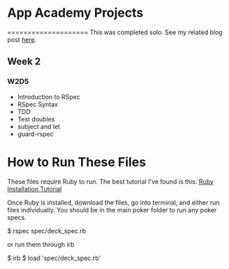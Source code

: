 # App Academy Projects
====================
This was completed solo. See my related blog post [here]().

## Week 2
### W2D5
* Introduction to RSpec
* RSpec Syntax
* TDD
* Test doubles
* subject and let
* guard-rspec

# How to Run These Files
These files require Ruby to run. The best tutorial I've found is this: [Ruby Installation Tutorial](http://installrails.com/steps)

Once Ruby is installed, download the files, go into terminal, and either run files individually. You should be in the main poker folder to run any poker specs. 

$ rspec spec/deck_spec.rb

or run them through irb

$ irb
$ load 'spec/deck_spec.rb'
